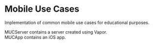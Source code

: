 # Mobile Use Cases
Implementation of common mobile use cases for educational purposes.

MUCServer contains a server created using Vapor.  
MUCApp contains an iOS app.